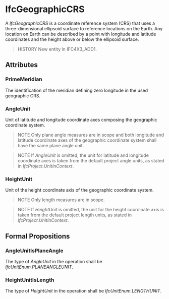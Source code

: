 # IfcGeographicCRS

A _IfcGeographicCRS_ is a coordinate reference system (CRS) that uses a three-dimensional ellipsoid surface to reference locations on the Earth. Any location on Earth can be described by a point with longitude and latitude coordinates and the height above or below the ellipsoid surface.<!-- end of definition -->

> HISTORY New entity in IFC4X3_ADD1.

## Attributes

### PrimeMeridian

The identification of the meridian defining zero longitude in the used geographic CRS.

### AngleUnit

Unit of latitude and longitude coordinate axes composing the geographic coordinate system.

> NOTE  Only plane angle measures are in scope and both longitude and latitude coordinate axes of the geographic coordinate system shall have the same plane angle unit.

> NOTE  If _AngleUnit_ is omitted, the unit for latitude and longitude coordinate axes is taken from the default project angle units, as stated in _IfcProject.UnitInContext_.

### HeightUnit

Unit of the height coordinate axis of the geographic coordinate system.

> NOTE  Only length measures are in scope.

> NOTE  If _HeightUnit_ is omitted, the unit for the height coordinate axis is taken from the default project length units, as stated in _IfcProject.UnitInContext_.

## Formal Propositions

### AngleUnitIsPlaneAngle

The type of _AngleUnit_ in the operation shall be _IfcUnitEnum.PLANEANGLEUNIT_.

### HeightUnitIsLength

The type of _HeightUnit_ in the operation shall be _IfcUnitEnum.LENGTHUNIT_.
